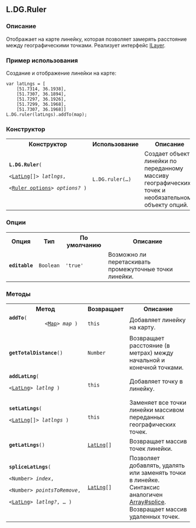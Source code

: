 ## L.DG.Ruler

### Описание

Отображает на карте линейку, которая позволяет замерять расстояние между географическими точками. Реализует интерфейс [ILayer](#).

### Пример использования

Создание и отображение линейки на карте:

    var latLngs = [
        [51.7314, 36.1938],
        [51.7307, 36.1894],
        [51.7297, 36.1926],
        [51.7299, 36.1968],
        [51.7307, 36.1968]]
    L.DG.ruler(latLngs).addTo(map);

### Конструктор

<table>
    <tr>
        <th>Конструктор</th>
        <th>Использование</th>
        <th>Описание</th>
    </tr>
    <tr>
        <td><code><b>L.DG.Ruler</b>(
            <nobr>&lt;<a href="#latlng">LatLng</a>[]&gt; <i>latlngs</i>, </nobr>
            <nobr>&lt;<a href="#ruler-options">Ruler options</a>&gt; <i>options?</i> )</nobr>
        </code></td>
        <td>
            <code>L.DG.ruler(&hellip;)</code>
        </td>
        <td>Создает объект линейки по переданному массиву географических точек и необязательному объекту опций.</td>
    </tr>
</table>

### Опции

<table>
    <tr>
        <th>Опция</th>
        <th>Тип</th>
        <th>По умолчанию</th>
        <th>Описание</th>
    </tr>
    <tr>
        <td><code><b>editable</b></code></td>
        <td><code>Boolean</code></td>
        <td><code><span class="string">'true'</span></td>
        <td>Возможно ли перетаскивать промежуточные точки линейки.</td>
    </tr>
</table>

### Методы
<table>
    <tr>
        <th>Метод</th>
        <th>Возвращает</th>
        <th>Описание</th>
    </tr>
    <tr>
        <td><code><b>addTo</b>(
            <nobr>&lt;<a href="#map">Map</a>&gt; <i>map</i> )</nobr>
        </code></td>
        <td><code>this</code></td>
        <td>Добавляет линейку на карту.</td>
    </tr>
    <tr>
        <td><code><b>getTotalDistance</b>()</nobr></code></td>
        <td><code>Number</code></td>
        <td>Возвращает расстояние (в метрах) между начальной и конечной точками.</td>
    </tr>
    <tr>
        <td><code><b>addLatLng</b>(
            <nobr>&lt;<a href="#latlng">LatLng</a>&gt; <i>latlng</i> )</nobr>
        </code></td>
        <td><code>this</code></td>
        <td>Добавляет точку в линейку.</td>
    </tr>
    <tr>
        <td><code><b>setLatLngs</b>(
            <nobr>&lt;<a href="#latlng">LatLng</a>[]&gt; <i>latlngs</i> )</nobr>
        </code></td>
        <td><code>this</code></td>
        <td>Заменяет все точки линейки массивом переданных географических точек.</td>
    </tr>
    <tr>
        <td><code><b>getLatLngs</b>()</code></td>
        <td><code><a href="#latlng">LatLng</a>[]</code></td>
        <td>Возвращает массив точек линейки.</td>
    </tr>
    <tr>
        <td><code><b>spliceLatLngs</b>(
            <nobr>&lt;Number&gt; <i>index</i></nobr>,
            <nobr>&lt;Number&gt; <i>pointsToRemove</i></nobr>,
            <nobr>&lt;<a href="#latlng">LatLng</a>&gt; <i>latlng?</i>, &hellip; )</nobr>
        </code></td>
        <td><code><a href="#latlng">LatLng</a>[]</code></td>
        <td>Позволяет добавлять, удалять или заменять точки в линейке. Синтаксис аналогичен <a target="_blank" href="https://developer.mozilla.org/en/JavaScript/Reference/Global_Objects/Array/splice">Array#splice</a>. Возвращает массив удаленных точек.</td>
    </tr>
</table>